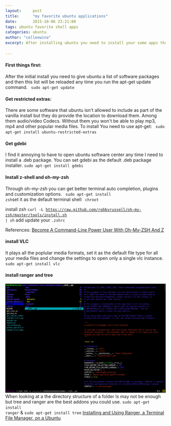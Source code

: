 ```yaml
---
layout:     post
title:      "my favorite ubuntu applications"
date:       2015-10-06 23:21:00
tags: ubuntu favorite shell apps 
categories: ubuntu
author: "colleowino"
excerpt: After installing ubuntu you need to install your some apps that will make your experience using ubuntu that much better. 

---
```

#### First things first:
After the initial install you need to give ubuntu a list of software packages and then this list will be reloaded any time you run the apt-get update command.
<code> sudo apt-get update </code>

#### Get restricted extras:
There are some software that ubuntu isn't allowed to include as part of the vanilla install but they do provide the location to download them. Among them audio/video Codecs. Without them you won't be able to play mp3, mp4 and other popular media files. 
To install You need to use apt-get: <code> sudo apt-get install ubuntu-restricted-extras</code>

#### Get gdebi
I find it annoying to have to open ubuntu software center any time I need to install a .deb package. You can set gdebi as the default .deb package installer.
<code>sudo apt-get install gdebi </code>

#### Install z-shell and oh-my-zsh
Through oh-my-zsh you can get better terminal auto completion, plugins and customization options.
<code> sudo apt-get install zsh</code>set it as the default terminal shell <code> chroot </code>

install zsh <code>curl -L https://raw.github.com/robbyrussell/oh-my-zsh/master/tools/install.sh | sh</code> add update your `.zshrc`

References: 
[Become A Command-Line Power User With Oh-My-ZSH And Z](http://www.smashingmagazine.com/2015/07/become-command-line-power-user-oh-my-zsh-z/)

#### install VLC
It plays all the poplular media formats, set it as the default file type for all your media files and change the settings to open only a single vlc instance.
`sudo apt-get install vlc`

#### install ranger and tree
![ranger](/img/ranger.png)
When looking at a the directory structure of a folder ls may not be enough but tree and ranger are the best addons you could use.
<code>sudo apt-get install ranger</code> & <code>sudo apt-get install tree</code>
[Installing and Using Ranger, a Terminal File Manager, on a Ubuntu](https://www.digitalocean.com/community/tutorials/installing-and-using-ranger-a-terminal-file-manager-on-a-ubuntu-vps)

